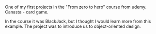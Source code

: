 One of my first projects in the "From zero to hero" course from udemy. Canasta - card game.

In the course it was BlackJack, but I thought I would learn more from this example.
The project was to introduce us to object-oriented design.

